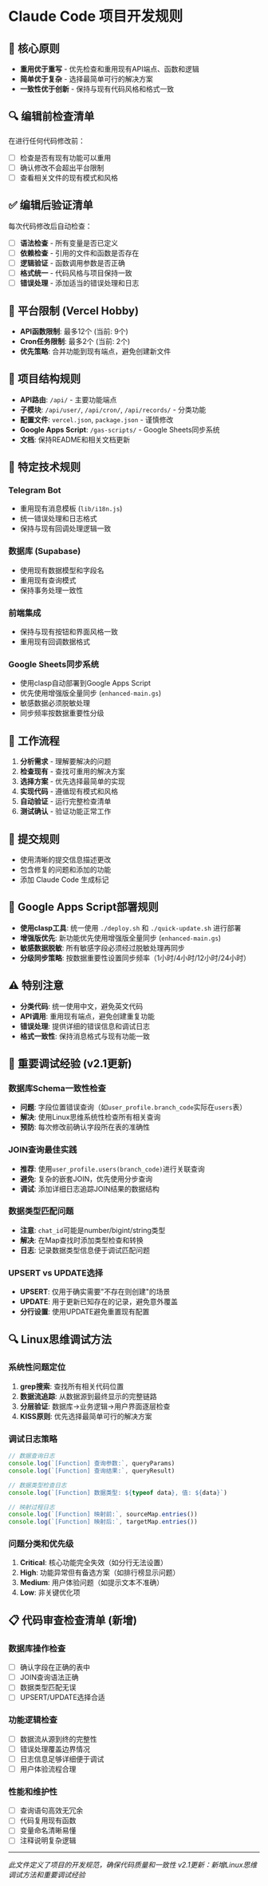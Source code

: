 # Claude Code 项目开发规则

## 🎯 核心原则
- **重用优于重写** - 优先检查和重用现有API端点、函数和逻辑
- **简单优于复杂** - 选择最简单可行的解决方案
- **一致性优于创新** - 保持与现有代码风格和格式一致

## 🔍 编辑前检查清单
在进行任何代码修改前：
- [ ] 检查是否有现有功能可以重用
- [ ] 确认修改不会超出平台限制
- [ ] 查看相关文件的现有模式和风格

## ✅ 编辑后验证清单
每次代码修改后自动检查：
- [ ] **语法检查** - 所有变量是否已定义
- [ ] **依赖检查** - 引用的文件和函数是否存在
- [ ] **逻辑验证** - 函数调用参数是否正确
- [ ] **格式统一** - 代码风格与项目保持一致
- [ ] **错误处理** - 添加适当的错误处理和日志

## 🚫 平台限制 (Vercel Hobby)
- **API函数限制**: 最多12个 (当前: 9个)
- **Cron任务限制**: 最多2个 (当前: 2个)
- **优先策略**: 合并功能到现有端点，避免创建新文件

## 📁 项目结构规则
- **API路由**: `/api/` - 主要功能端点
- **子模块**: `/api/user/`, `/api/cron/`, `/api/records/` - 分类功能
- **配置文件**: `vercel.json`, `package.json` - 谨慎修改
- **Google Apps Script**: `/gas-scripts/` - Google Sheets同步系统
- **文档**: 保持README和相关文档更新

## 🔧 特定技术规则

### Telegram Bot
- 重用现有消息模板 (`lib/i18n.js`)
- 统一错误处理和日志格式
- 保持与现有回调处理逻辑一致

### 数据库 (Supabase)
- 使用现有数据模型和字段名
- 重用现有查询模式
- 保持事务处理一致性

### 前端集成
- 保持与现有按钮和界面风格一致
- 重用现有回调数据格式

### Google Sheets同步系统
- 使用clasp自动部署到Google Apps Script
- 优先使用增强版全量同步 (`enhanced-main.gs`)
- 敏感数据必须脱敏处理
- 同步频率按数据重要性分级

## 🎯 工作流程
1. **分析需求** - 理解要解决的问题
2. **检查现有** - 查找可重用的解决方案
3. **选择方案** - 优先选择最简单的实现
4. **实现代码** - 遵循现有模式和风格
5. **自动验证** - 运行完整检查清单
6. **测试确认** - 验证功能正常工作

## 📝 提交规则
- 使用清晰的提交信息描述更改
- 包含修复的问题和添加的功能
- 添加 Claude Code 生成标记

## 🚀 Google Apps Script部署规则
- **使用clasp工具**: 统一使用 `./deploy.sh` 和 `./quick-update.sh` 进行部署
- **增强版优先**: 新功能优先使用增强版全量同步 (`enhanced-main.gs`)
- **敏感数据脱敏**: 所有敏感字段必须经过脱敏处理再同步
- **分级同步策略**: 按数据重要性设置同步频率（1小时/4小时/12小时/24小时）

## ⚠️ 特别注意
- **分类代码**: 统一使用中文，避免英文代码
- **API调用**: 重用现有端点，避免创建重复功能
- **错误处理**: 提供详细的错误信息和调试日志
- **格式一致性**: 保持消息格式与现有功能一致

## 🐛 重要调试经验 (v2.1更新)

### 数据库Schema一致性检查
- **问题**: 字段位置错误查询（如`user_profile.branch_code`实际在`users`表）
- **解决**: 使用Linux思维系统性检查所有相关查询
- **预防**: 每次修改前确认字段所在表的准确性

### JOIN查询最佳实践
- **推荐**: 使用`user_profile.users(branch_code)`进行关联查询
- **避免**: 复杂的嵌套JOIN，优先使用分步查询
- **调试**: 添加详细日志追踪JOIN结果的数据结构

### 数据类型匹配问题
- **注意**: `chat_id`可能是number/bigint/string类型
- **解决**: 在Map查找时添加类型检查和转换
- **日志**: 记录数据类型信息便于调试匹配问题

### UPSERT vs UPDATE选择
- **UPSERT**: 仅用于确实需要"不存在则创建"的场景
- **UPDATE**: 用于更新已知存在的记录，避免意外覆盖
- **分行设置**: 使用UPDATE避免重置现有配置

## 🔍 Linux思维调试方法

### 系统性问题定位
1. **grep搜索**: 查找所有相关代码位置
2. **数据流追踪**: 从数据源到最终显示的完整链路
3. **分层验证**: 数据库→业务逻辑→用户界面逐层检查
4. **KISS原则**: 优先选择最简单可行的解决方案

### 调试日志策略
```javascript
// 数据查询日志
console.log(`[Function] 查询参数:`, queryParams)
console.log(`[Function] 查询结果:`, queryResult)

// 数据类型检查日志  
console.log(`[Function] 数据类型: ${typeof data}, 值: ${data}`)

// 映射过程日志
console.log(`[Function] 映射前:`, sourceMap.entries())
console.log(`[Function] 映射后:`, targetMap.entries())
```

### 问题分类和优先级
1. **Critical**: 核心功能完全失效（如分行无法设置）
2. **High**: 功能异常但有备选方案（如排行榜显示问题）
3. **Medium**: 用户体验问题（如提示文本不准确）
4. **Low**: 非关键优化项

## 📋 代码审查检查清单 (新增)

### 数据库操作检查
- [ ] 确认字段在正确的表中
- [ ] JOIN查询语法正确
- [ ] 数据类型匹配无误
- [ ] UPSERT/UPDATE选择合适

### 功能逻辑检查
- [ ] 数据流从源到终的完整性
- [ ] 错误处理覆盖边界情况
- [ ] 日志信息足够详细便于调试
- [ ] 用户体验流程合理

### 性能和维护性
- [ ] 查询语句高效无冗余
- [ ] 代码复用现有函数
- [ ] 变量命名清晰易懂
- [ ] 注释说明复杂逻辑

---
*此文件定义了项目的开发规范，确保代码质量和一致性*
*v2.1更新：新增Linux思维调试方法和重要调试经验*